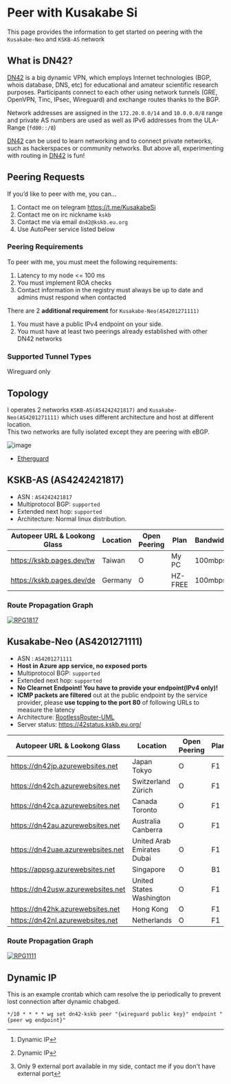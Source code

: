 # Peer with Kusakabe Si
This page provides the information to get started on peering with the `Kusakabe-Neo` and `KSKB-AS` network

## What is DN42?

[DN42](https://lantian.pub/en/article/modify-website/dn42-experimental-network-2020.lantian/) is a big dynamic VPN, which employs Internet technologies (BGP, whois database, DNS, etc) for educational and amateur scientific research purposes. Participants connect to each other using network tunnels (GRE, OpenVPN, Tinc, IPsec, Wireguard) and exchange routes thanks to the BGP. 

Network addresses are assigned in the `172.20.0.0/14` and `10.0.0.0/8` range and private AS numbers are used as well as IPv6 addresses from the ULA-Range (`fd00::/8`) 

[DN42](https://lantian.pub/en/article/modify-website/dn42-experimental-network-2020.lantian/) can be used to learn networking and to connect private networks, such as hackerspaces or community networks. But above all, experimenting with routing in [DN42](https://lantian.pub/en/article/modify-website/dn42-experimental-network-2020.lantian/) is fun!

## Peering Requests

If you’d like to peer with me, you can...
1. Contact me on telegram https://t.me/KusakabeSi
2. Contact me on irc nickname `kskb`
3. Contact me via email `dn42@kskb.eu.org`
4. Use AutoPeer service listed below

### Peering Requirements
To peer with me, you must meet the following requirements:

1. Latency to my node <= 100 ms
1. You must implement ROA checks
2. Contact information in the registry must always be up to date and admins must respond when contacted

There are 2 **additional requirement** for `Kusakabe-Neo(AS4201271111)`

1. You must have a public IPv4 endpoint on your side.
2. You must have at least two peerings already established with other DN42 networks

### Supported Tunnel Types

Wireguard only

## Topology

I operates 2 networks `KSKB-AS(AS4242421817)` and `Kusakabe-Neo(AS4201271111)` which uses different architecture and host at different location.  
This two networks are fully isolated except they are peering with eBGP.

![image](https://user-images.githubusercontent.com/73118488/141317915-985c2c12-4cad-4956-a622-67123023de5d.png)

* [Etherguard](https://github.com/KusakabeSi/EtherGuard-VPN)

## KSKB-AS (AS4242421817)

* ASN : `AS4242421817`
* Multiprotocol BGP: `supported`
* Extended next hop: `supported`
* Architecture: Normal linux distribution.

Autopeer URL & Lookong Glass     | Location                     | Open Peering | Plan    |Bandwidth|IPv4 |IPv6 |
---------------------------------|------------------------------|--------------|---------|---------|-----|-----|
https://kskb.pages.dev/tw        | Taiwan                       | O            | My PC   | 100mbps | O[^DynamicIP]  | O[^DynamicIP]  |
https://kskb.pages.dev/de        | Germany                      | O            | HZ-FREE | 100mbps | Δ[^Nport]  | Δ   |


### Route Propagation Graph
[![RPG1817](https://bgp-api.strexp.net/as_graph/AS4242421817)](https://bgp42.strexp.net/asInfo/4242421817)

## Kusakabe-Neo (AS4201271111)
* ASN : `AS4201271111`
* **Host in Azure app service, no exposed ports**
* Multiprotocol BGP: `supported`
* Extended next hop: `supported`
* **No Clearnet Endpoint! You have to provide your endpoint(IPv4 only)!**
* **ICMP packets are filtered** out at the public endpoint by the service provider, please **use tcpping to the port 80** of following URLs to measure the latency
* Architecture: [RootlessRouter-UML](https://github.com/KusakabeSi/RootlessRouter-UML/)
* Server status: https://42status.kskb.eu.org/

Autopeer URL & Lookong Glass     | Location                     | Open Peering | Plan   |Bandwidth |v4   |v6   |
---------------------------------|------------------------------|--------------|--------|--------- |-----|-----|
https://dn42jp.azurewebsites.net |Japan Tokyo                   | O            | F1     | 2mbps    | Δ   | X   |
https://dn42ch.azurewebsites.net |Switzerland Zürich            | O            | F1     | 2mbps    | Δ   | X   |
https://dn42ca.azurewebsites.net |Canada Toronto                | O            | F1     | 2mbps    | Δ   | X   |
https://dn42au.azurewebsites.net |Australia Canberra            | O            | F1     | 2mbps    | Δ   | X   |
https://dn42uae.azurewebsites.net|United Arab Emirates Dubai    | O            | F1     | 2mbps    | Δ   | X   |
https://appsg.azurewebsites.net  |Singapore                     | O            | B1     | 100mbps  | Δ   | X   |
https://dn42usw.azurewebsites.net|United States Washington      | O            | F1     | 2mbps    | Δ   | X   |          
https://dn42hk.azurewebsites.net |Hong Kong                     | O            | F1     | 2mbps    | Δ   | X   |          
https://dn42nl.azurewebsites.net |Netherlands                   | O            | F1     | 2mbps    | Δ   | X   |               


### Route Propagation Graph
[![RPG1111](https://bgp-api.strexp.net/as_graph/AS4201271111)](https://bgp42.strexp.net/asInfo/4201271111)

## Dynamic IP

This is an example crontab which cam resolve the ip periodically to prevent lost connection after dynamic chabged.
```
*/10 * * * * wg set dn42-kskb peer "{wireguard public key}" endpoint "{peer wg endpoint}"
```

[^DynamicIP]: Dynamic IP
[^Nport]: Only 9 external port available in my side, contact me if you don't have external port
